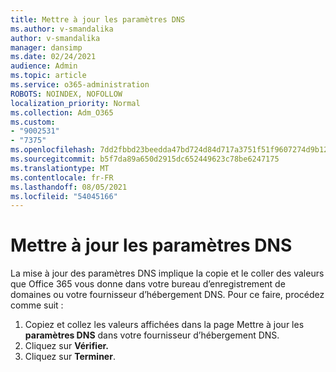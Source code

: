 ```yaml
---
title: Mettre à jour les paramètres DNS
ms.author: v-smandalika
author: v-smandalika
manager: dansimp
ms.date: 02/24/2021
audience: Admin
ms.topic: article
ms.service: o365-administration
ROBOTS: NOINDEX, NOFOLLOW
localization_priority: Normal
ms.collection: Adm_O365
ms.custom:
- "9002531"
- "7375"
ms.openlocfilehash: 7dd2fbbd23beedda47bd724d84d717a3751f51f9607274d9b124f14463cf4b50
ms.sourcegitcommit: b5f7da89a650d2915dc652449623c78be6247175
ms.translationtype: MT
ms.contentlocale: fr-FR
ms.lasthandoff: 08/05/2021
ms.locfileid: "54045166"
---
```

# <a name="update-dns-settings"></a>Mettre à jour les paramètres DNS

La mise à jour des paramètres DNS implique la copie et le coller des valeurs que Office 365 vous donne dans votre bureau d’enregistrement de domaines ou votre fournisseur d’hébergement DNS. Pour ce faire, procédez comme suit :

1. Copiez et collez les valeurs affichées dans la page Mettre à jour les **paramètres DNS** dans votre fournisseur d’hébergement DNS.
2. Cliquez sur **Vérifier.**
3. Cliquez sur **Terminer**.